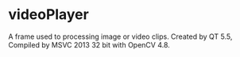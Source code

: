 # videoPlayer
A frame used to processing image or video clips.
Created by QT 5.5, Compiled by MSVC 2013 32 bit with OpenCV 4.8.

